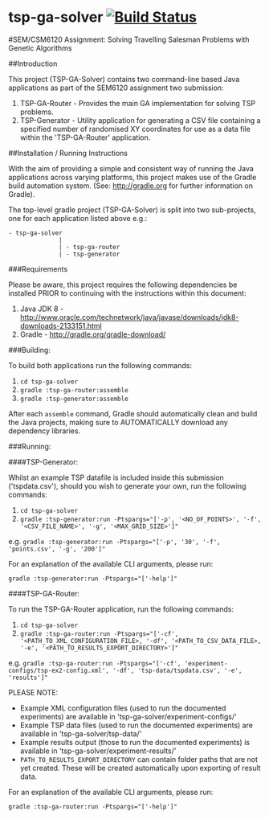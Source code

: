 # tsp-ga-solver [![Build Status](https://magnum.travis-ci.com/cgddrd/tsp-ga-solver.svg?token=tCLDqXmwoDrZUXhGxxFz&branch=master)](https://magnum.travis-ci.com/cgddrd/tsp-ga-solver)

#SEM/CSM6120 Assignment: Solving Travelling Salesman Problems with Genetic Algorithms

##Introduction

This project (TSP-GA-Solver) contains two command-line based Java applications as part of the SEM6120 assignment two submission:

1. TSP-GA-Router - Provides the main GA implementation for solving TSP problems.
2. TSP-Generator - Utility application for generating a CSV file containing a specified number of randomised XY coordinates for use as a data file within the 'TSP-GA-Router' application.

##Installation / Running Instructions

With the aim of providing a simple and consistent way of running the Java applications across varying platforms, this project makes use of the Gradle build automation system. (See: http://gradle.org for further information on Gradle).

The top-level gradle project (TSP-GA-Solver) is split into two sub-projects, one for each application listed above e.g.:

```
- tsp-ga-solver
              |
              | - tsp-ga-router
              | - tsp-generator
```


###Requirements

Please be aware, this project requires the following dependencies be installed PRIOR to continuing with the instructions within this document:

1. Java JDK 8 - http://www.oracle.com/technetwork/java/javase/downloads/jdk8-downloads-2133151.html
2. Gradle - http://gradle.org/gradle-download/


###Building:

To build both applications run the following commands:

1. `cd tsp-ga-solver`
2. `gradle :tsp-ga-router:assemble`
3. `gradle :tsp-generator:assemble`

After each `assemble` command, Gradle should automatically clean and build the Java projects, making sure to AUTOMATICALLY download any dependency libraries.

###Running:

####TSP-Generator:

Whilst an example TSP datafile is included inside this submission ('tspdata.csv'), should you wish to generate your own, run the following commands:

1. `cd tsp-ga-solver`
2. `gradle :tsp-generator:run -Ptspargs="['-p', '<NO_OF_POINTS>', '-f', '<CSV_FILE_NAME>', '-g', '<MAX_GRID_SIZE>']"`

e.g. `gradle :tsp-generator:run -Ptspargs="['-p', '30', '-f', 'points.csv', '-g', '200']"`

For an explanation of the available CLI arguments, please run:

`gradle :tsp-generator:run -Ptspargs="['-help']"`

####TSP-GA-Router:

To run the TSP-GA-Router application, run the following commands:

1. `cd tsp-ga-solver`
2. `gradle :tsp-ga-router:run -Ptspargs="['-cf', '<PATH_TO_XML_CONFIGURATION_FILE>, '-df', '<PATH_TO_CSV_DATA_FILE>, '-e', '<PATH_TO_RESULTS_EXPORT_DIRECTORY>']"`

e.g. `gradle :tsp-ga-router:run -Ptspargs="['-cf', 'experiment-configs/tsp-ex2-config.xml', '-df', 'tsp-data/tspdata.csv', '-e', 'results']"`

PLEASE NOTE:

 - Example XML configuration files (used to run the documented experiments) are available in 'tsp-ga-solver/experiment-configs/'
 - Example TSP data files (used to run the documented experiments) are available in 'tsp-ga-solver/tsp-data/'
 - Example results output (those to run the documented experiments) is available in 'tsp-ga-solver/experiment-results/'
 - `PATH_TO_RESULTS_EXPORT_DIRECTORY` can contain folder paths that are not yet created. These will be created automatically upon exporting of result data.

For an explanation of the available CLI arguments, please run:

`gradle :tsp-ga-router:run -Ptspargs="['-help']"`
